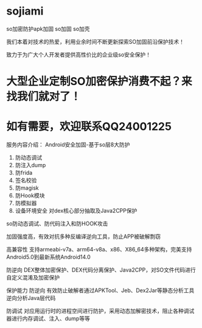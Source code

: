 # sojiami
so加密防护apk加固 so加固 so加壳

我们本着对技术的热爱，利用业余时间不断更新探索SO加固前沿保护技术！

致力于为广大个人开发者提供高性价比的企业级so安全保护！

大型企业定制SO加密保护消费不起？来找我们就对了！
=================================================
  如有需要，欢迎联系QQ24001225
=================================================

服务内容介绍：
Android安全加固-基于so层8大防护
1. 防动态调试
2. 防注入dump
3. 防frida
4. 签名校验
5. 防magisk
6. 防Hook模块
7. 防模拟器
8. 设备环境安全
对dex核心部分抽取及Java2CPP保护

so防动态调试、防代码注入和防HOOK攻击

加固强度高，有效对抗多种反编译逆向工具，防止APP被破解剽窃

高兼容性
支持armeabi-v7a、arm64-v8a、x86、X86_64多种架构，完美支持Android5.0到最新系统Android14.0

防逆向
DEX整体加密保护、DEX代码分离保护、Java2CPP，对SO文件代码进行自定义混淆及加密保护

保护能力
防逆向 有效防止破解者通过APKTool、Jeb、Dex2Jar等静态分析工具逆向分析Java层代码

防调试 对应用运行时的进程空间进行防护，采用动态加解密技术，阻止各种调试器进行内存调试、注入、dump等等


